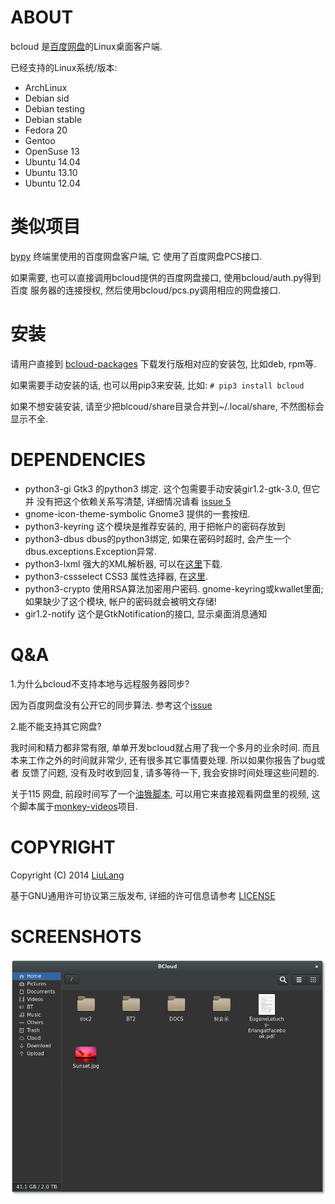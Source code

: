 ABOUT
=====
bcloud 是[百度网盘](http://pan.baidu.com)的Linux桌面客户端.

已经支持的Linux系统/版本:

* ArchLinux
* Debian sid
* Debian testing
* Debian stable
* Fedora 20
* Gentoo
* OpenSuse 13
* Ubuntu 14.04
* Ubuntu 13.10
* Ubuntu 12.04

类似项目
=======
[bypy](https://github.com/houtianze/bypy) 终端里使用的百度网盘客户端, 它
使用了百度网盘PCS接口.

如果需要, 也可以直接调用bcloud提供的百度网盘接口, 使用bcloud/auth.py得到百度
服务器的连接授权, 然后使用bcloud/pcs.py调用相应的网盘接口.


安装
====
请用户直接到 [bcloud-packages](https://github.com/LiuLang/bcloud-packages)
下载发行版相对应的安装包, 比如deb, rpm等.

如果需要手动安装的话, 也可以用pip3来安装, 比如: `# pip3 install bcloud`

如果不想安装安装, 请至少把blcoud/share目录合并到~/.local/share, 不然图标会显示不全.

DEPENDENCIES
===========

* python3-gi  Gtk3 的python3 绑定. 这个包需要手动安装gir1.2-gtk-3.0, 但它并
没有把这个依赖关系写清楚, 详细情况请看 [issue 5](https://github.com/LiuLang/bcloud/issues/5)
* gnome-icon-theme-symbolic Gnome3 提供的一套按纽.
* python3-keyring  这个模块是推荐安装的, 用于把帐户的密码存放到
* python3-dbus  dbus的python3绑定, 如果在密码时超时, 会产生一个dbus.exceptions.Exception异常.
* python3-lxml 强大的XML解析器, 可以在[这里](https://pypi.python.org/pypi/lxml)下载.
* python3-cssselect CSS3 属性选择器, 在[这里](https://pypi.python.org/pypi/cssselect).
* python3-crypto  使用RSA算法加密用户密码.
gnome-keyring或kwallet里面; 如果缺少了这个模块, 帐户的密码就会被明文存储!
* gir1.2-notify 这个是GtkNotification的接口, 显示桌面消息通知

Q&A
===
1.为什么bcloud不支持本地与远程服务器同步?

因为百度网盘没有公开它的同步算法. 参考这个[issue](https://github.com/LiuLang/bcloud/issues/11)

2.能不能支持其它网盘?

我时间和精力都非常有限, 单单开发bcloud就占用了我一个多月的业余时间. 而且
本来工作之外的时间就非常少, 还有很多其它事情要处理. 所以如果你报告了bug或者
反馈了问题, 没有及时收到回复, 请多等待一下, 我会安排时间处理这些问题的.

关于115 网盘, 前段时间写了一个[油㺅脚本](https://github.com/LiuLang/monkey-videos/tree/master/115),
可以用它来直接观看网盘里的视频, 这个脚本属于[monkey-videos](https://github.com/LiuLang/monkey-videos)项目.


COPYRIGHT
========
Copyright (C) 2014 [LiuLang](mailto:gsushzhsosgsu@gmail.com)

基于GNU通用许可协议第三版发布, 详细的许可信息请参考 [LICENSE](LICENSE)

SCREENSHOTS
==========
![MainWindow](screenshots/bcloud.png)
